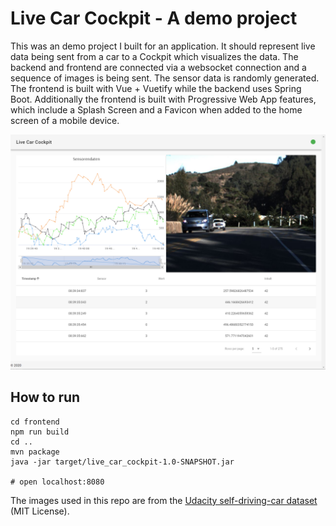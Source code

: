 # Live Car Cockpit - A demo project

This was an demo project I built for an application. It should represent live data being sent from a car to a Cockpit which visualizes the data. The backend and frontend are connected via a websocket connection and a sequence of images is being sent. The sensor data is randomly generated. The frontend is built with Vue + Vuetify while the backend uses Spring Boot. Additionally the frontend is built with Progressive Web App features, which include a Splash Screen and a Favicon when added to the home screen of a mobile device.

![Live Car Cockpit Screenshot](live_car_cockpit.png)

## How to run

```
cd frontend
npm run build
cd ..
mvn package
java -jar target/live_car_cockpit-1.0-SNAPSHOT.jar

# open localhost:8080
```

The images used in this repo are from the [Udacity self-driving-car dataset](https://github.com/udacity/self-driving-car/tree/master/datasets/CH2) (MIT License).
